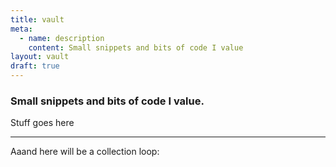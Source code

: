 ```yaml
---
title: vault
meta:
  - name: description
    content: Small snippets and bits of code I value
layout: vault
draft: true
---
```


### Small snippets and bits of code I value.

Stuff goes here

----

Aaand here will be a collection loop:
